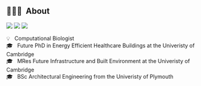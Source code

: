 ## 👨🏻‍💻 &nbsp;About 
<a href="https://www.linkedin.com/in/monty-jackson/"><img src="https://img.shields.io/badge/linkedin-%230077B5.svg?style=for-the-badge&logo=linkedin&logoColor=white"></a>
<a href="https://eeci.github.io/home/docs/people/monty/"><img src="https://eeci.github.io/home/assets/images/Logo88x88.png"></a>
<a href="https://www.fibe-cdt.eng.cam.ac.uk/staff/monty-jackson"><img src="https://www.fibe-cdt.eng.cam.ac.uk/sites/www.fibe-cdt.eng.cam.ac.uk/files/fibe2_0.jpg"></a>

💡 &nbsp; Computational Biologist </br>
🎓 &nbsp; Future PhD in Energy Efficient Healthcare Buildings at the Univeristy of Cambridge </br>
🎓 &nbsp; MRes Future Infrastructure and Built Environment at the Univeristy of Cambridge </br>
🎓 &nbsp; BSc Architectural Engineering from the Univeristy of Plymouth </br>
